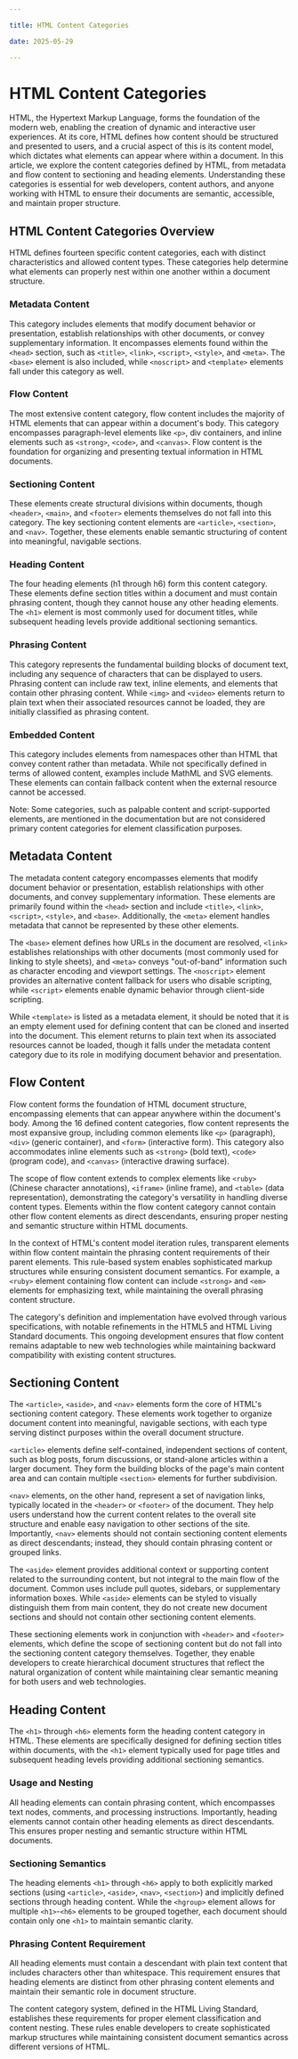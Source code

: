 ```yaml
---

title: HTML Content Categories

date: 2025-05-29

---
```



# HTML Content Categories

HTML, the Hypertext Markup Language, forms the foundation of the modern web, enabling the creation of dynamic and interactive user experiences. At its core, HTML defines how content should be structured and presented to users, and a crucial aspect of this is its content model, which dictates what elements can appear where within a document. In this article, we explore the content categories defined by HTML, from metadata and flow content to sectioning and heading elements. Understanding these categories is essential for web developers, content authors, and anyone working with HTML to ensure their documents are semantic, accessible, and maintain proper structure.


## HTML Content Categories Overview

HTML defines fourteen specific content categories, each with distinct characteristics and allowed content types. These categories help determine what elements can properly nest within one another within a document structure.


### Metadata Content

This category includes elements that modify document behavior or presentation, establish relationships with other documents, or convey supplementary information. It encompasses elements found within the `<head>` section, such as `<title>`, `<link>`, `<script>`, `<style>`, and `<meta>`. The `<base>` element is also included, while `<noscript>` and `<template>` elements fall under this category as well.


### Flow Content

The most extensive content category, flow content includes the majority of HTML elements that can appear within a document's body. This category encompasses paragraph-level elements like `<p>`, div containers, and inline elements such as `<strong>`, `<code>`, and `<canvas>`. Flow content is the foundation for organizing and presenting textual information in HTML documents.


### Sectioning Content

These elements create structural divisions within documents, though `<header>`, `<main>`, and `<footer>` elements themselves do not fall into this category. The key sectioning content elements are `<article>`, `<section>`, and `<nav>`. Together, these elements enable semantic structuring of content into meaningful, navigable sections.


### Heading Content

The four heading elements (h1 through h6) form this content category. These elements define section titles within a document and must contain phrasing content, though they cannot house any other heading elements. The `<h1>` element is most commonly used for document titles, while subsequent heading levels provide additional sectioning semantics.


### Phrasing Content

This category represents the fundamental building blocks of document text, including any sequence of characters that can be displayed to users. Phrasing content can include raw text, inline elements, and elements that contain other phrasing content. While `<img>` and `<video>` elements return to plain text when their associated resources cannot be loaded, they are initially classified as phrasing content.


### Embedded Content

This category includes elements from namespaces other than HTML that convey content rather than metadata. While not specifically defined in terms of allowed content, examples include MathML and SVG elements. These elements can contain fallback content when the external resource cannot be accessed.

Note: Some categories, such as palpable content and script-supported elements, are mentioned in the documentation but are not considered primary content categories for element classification purposes.


## Metadata Content

The metadata content category encompasses elements that modify document behavior or presentation, establish relationships with other documents, and convey supplementary information. These elements are primarily found within the `<head>` section and include `<title>`, `<link>`, `<script>`, `<style>`, and `<base>`. Additionally, the `<meta>` element handles metadata that cannot be represented by these other elements.

The `<base>` element defines how URLs in the document are resolved, `<link>` establishes relationships with other documents (most commonly used for linking to style sheets), and `<meta>` conveys "out-of-band" information such as character encoding and viewport settings. The `<noscript>` element provides an alternative content fallback for users who disable scripting, while `<script>` elements enable dynamic behavior through client-side scripting.

While `<template>` is listed as a metadata element, it should be noted that it is an empty element used for defining content that can be cloned and inserted into the document. This element returns to plain text when its associated resources cannot be loaded, though it falls under the metadata content category due to its role in modifying document behavior and presentation.


## Flow Content

Flow content forms the foundation of HTML document structure, encompassing elements that can appear anywhere within the document's body. Among the 16 defined content categories, flow content represents the most expansive group, including common elements like `<p>` (paragraph), `<div>` (generic container), and `<form>` (interactive form). This category also accommodates inline elements such as `<strong>` (bold text), `<code>` (program code), and `<canvas>` (interactive drawing surface).

The scope of flow content extends to complex elements like `<ruby>` (Chinese character annotations), `<iframe>` (inline frame), and `<table>` (data representation), demonstrating the category's versatility in handling diverse content types. Elements within the flow content category cannot contain other flow content elements as direct descendants, ensuring proper nesting and semantic structure within HTML documents.

In the context of HTML's content model iteration rules, transparent elements within flow content maintain the phrasing content requirements of their parent elements. This rule-based system enables sophisticated markup structures while ensuring consistent document semantics. For example, a `<ruby>` element containing flow content can include `<strong>` and `<em>` elements for emphasizing text, while maintaining the overall phrasing content structure.

The category's definition and implementation have evolved through various specifications, with notable refinements in the HTML5 and HTML Living Standard documents. This ongoing development ensures that flow content remains adaptable to new web technologies while maintaining backward compatibility with existing content structures.


## Sectioning Content

The `<article>`, `<aside>`, and `<nav>` elements form the core of HTML's sectioning content category. These elements work together to organize document content into meaningful, navigable sections, with each type serving distinct purposes within the overall document structure.

`<article>` elements define self-contained, independent sections of content, such as blog posts, forum discussions, or stand-alone articles within a larger document. They form the building blocks of the page's main content area and can contain multiple `<section>` elements for further subdivision.

`<nav>` elements, on the other hand, represent a set of navigation links, typically located in the `<header>` or `<footer>` of the document. They help users understand how the current content relates to the overall site structure and enable easy navigation to other sections of the site. Importantly, `<nav>` elements should not contain sectioning content elements as direct descendants; instead, they should contain phrasing content or grouped links.

The `<aside>` element provides additional context or supporting content related to the surrounding content, but not integral to the main flow of the document. Common uses include pull quotes, sidebars, or supplementary information boxes. While `<aside>` elements can be styled to visually distinguish them from main content, they do not create new document sections and should not contain other sectioning content elements.

These sectioning elements work in conjunction with `<header>` and `<footer>` elements, which define the scope of sectioning content but do not fall into the sectioning content category themselves. Together, they enable developers to create hierarchical document structures that reflect the natural organization of content while maintaining clear semantic meaning for both users and web technologies.


## Heading Content

The `<h1>` through `<h6>` elements form the heading content category in HTML. These elements are specifically designed for defining section titles within documents, with the `<h1>` element typically used for page titles and subsequent heading levels providing additional sectioning semantics.


### Usage and Nesting

All heading elements can contain phrasing content, which encompasses text nodes, comments, and processing instructions. Importantly, heading elements cannot contain other heading elements as direct descendants. This ensures proper nesting and semantic structure within HTML documents.


### Sectioning Semantics

The heading elements `<h1>` through `<h6>` apply to both explicitly marked sections (using `<article>`, `<aside>`, `<nav>`, `<section>`) and implicitly defined sections through heading content. While the `<hgroup>` element allows for multiple `<h1>`-`<h6>` elements to be grouped together, each document should contain only one `<h1>` to maintain semantic clarity.


### Phrasing Content Requirement

All heading elements must contain a descendant with plain text content that includes characters other than whitespace. This requirement ensures that heading elements are distinct from other phrasing content elements and maintain their semantic role in document structure.

The content category system, defined in the HTML Living Standard, establishes these requirements for proper element classification and content nesting. These rules enable developers to create sophisticated markup structures while maintaining consistent document semantics across different versions of HTML.

